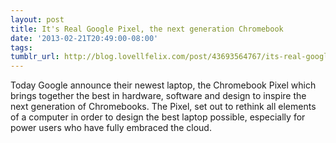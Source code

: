 ```yaml
---
layout: post
title: It's Real Google Pixel, the next generation Chromebook
date: '2013-02-21T20:49:00-08:00'
tags: 
tumblr_url: http://blog.lovellfelix.com/post/43693564767/its-real-google-pixel-the-next-generation-chromebook
---
```


Today Google announce their newest laptop, the Chromebook Pixel which brings together the best in hardware, software and design to inspire the next generation of Chromebooks. The Pixel, set out to rethink all elements of a computer in order to design the best laptop possible, especially for power users who have fully embraced the cloud. 
